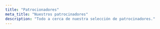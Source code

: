```yaml
---
title: "Patrocionadores"
meta_title: "Nuestros patrocinadores"
description: "Todo a cerca de nuestra selección de patrocinadores."
---
```


